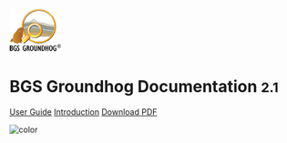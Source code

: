 <!-- _coverpage.md -->



![logo](_media/logo.png)

# BGS Groundhog Documentation <small>2.1</small>



[User Guide](main-content/userguide)
[Introduction](main-content/introduction)
[Download PDF](https://github.com/KoalaGeo/docsify_test/raw/master/docs/main-content/groundhoguserguide.pdf)



<!-- background color -->
![color](#003042)


